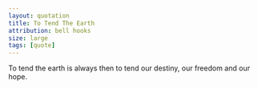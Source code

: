 ```yaml
---
layout: quotation
title: To Tend The Earth
attribution: bell hooks
size: large
tags: [quote]
---
```


To tend the earth is always then to tend our destiny, our freedom and our hope.
